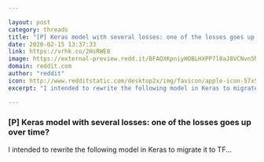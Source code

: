 ```yaml
---

layout: post
category: threads
title: "[P] Keras model with several losses: one of the losses goes up over time?"
date: 2020-02-15 13:37:33
link: https://vrhk.co/2HsRWE0
image: https://external-preview.redd.it/BFAQXKpniyHOBLHXPP7l8aJ8VCNvn5NyAJEowHzvTtk.png?width=1200&height=628.272251309&auto=webp&s=e3db24e40c95cd869dd7f5bfebbb34348c8aa99c
domain: reddit.com
author: "reddit"
icon: http://www.redditstatic.com/desktop2x/img/favicon/apple-icon-57x57.png
excerpt: "I intended to rewrite the following model in Keras to migrate it to TF..."

---
```


### [P] Keras model with several losses: one of the losses goes up over time?

I intended to rewrite the following model in Keras to migrate it to TF...